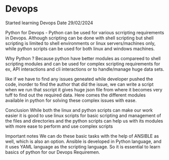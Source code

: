 # Devops
Started learning Devops Date 29/02/2024 

Python for Devops -
Python can be used for various scrripting requirements in Devops.
Although scripting can be done with shell scripting but shell scripting is limited to shell environments or linux servers/machines only, while python scripts can be used for
both linux and windows machines.

Why Python ?
Because python have better modules as compareed to shell scripting modules and can be used for complex scripting requirements
for ex, API interactions and cli interactions or to handle/manage huge data sets.

like if we have to find any issues geneated while developer pushed the code, inorder to find the author that did the issue, we can write a script
when we run that sscript it gives huge json file from where it becomes very tuff to find out the required data. 
Here comes the different modules available in python for solving these complex issues with ease.


Conclusion 
While both the linux and python scripts can make our work easier it is good to use linux scripts for basic scripting and management of the files and directories
and the python scripts can help us with its modules with more ease to perform and use complex scripts

Important notes
We can do these basic tasks with the help of ANSIBLE as well, which is also an option.
Ansible is developed in Python language,  and it uses YAML language as the scripting language.
So it is essential to learn basics of python for our Devops Requiremen.

